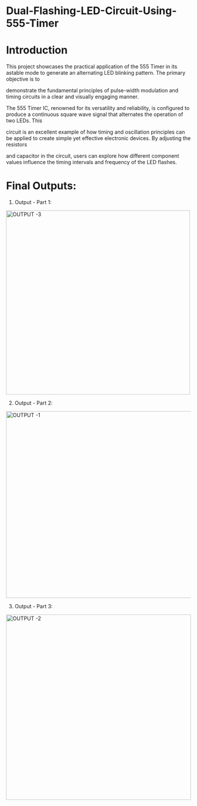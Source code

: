 # Dual-Flashing-LED-Circuit-Using-555-Timer

# Introduction

   This project showcases the practical application of the 555 Timer in its astable mode to generate an alternating LED blinking pattern. The primary objective is to 
   
   demonstrate the fundamental principles of pulse-width modulation and timing circuits in a clear and visually engaging manner.

  
   The 555 Timer IC, renowned for its versatility and reliability, is configured to produce a continuous square wave signal that alternates the operation of two LEDs. This 
   
   circuit is an excellent example of how timing and oscillation principles can be applied to create simple yet effective electronic devices. By adjusting the resistors 
   
   and capacitor in the circuit, users can explore how different component values influence the timing intervals and frequency of the LED flashes.


# Final Outputs:

1. Output - Part 1:

<img width="501" alt="OUTPUT -3" src="https://github.com/user-attachments/assets/9b14106e-bc73-48bd-8936-29e02c589e91">

2. Output - Part 2:

<img width="508" alt="OUTPUT -1" src="https://github.com/user-attachments/assets/d98628a0-4138-4a02-bb14-2fdfcc01dd15">

3. Output - Part 3:

<img width="504" alt="OUTPUT -2" src="https://github.com/user-attachments/assets/6f87af25-d5a2-42d5-8ba7-c95252fd810a">
